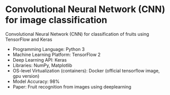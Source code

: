 # Convolutional Neural Network (CNN) for image classification
 Convolutional Neural Network (CNN) for classification of fruits using TensorFlow and Keras

* Programming Language: Python 3
* Machine Learning Platform: TensorFlow 2
* Deep Learning API: Keras
* Libraries: NumPy, Matplotlib
* OS-level Virtualization (containers): Docker (official tensorflow image, gpu version)
* Model Accuracy: 98%
* Paper: Fruit recognition from images using deeplearning